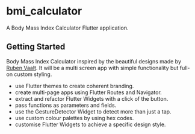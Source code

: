 # bmi_calculator

A Body Mass Index Calculator Flutter application.

## Getting Started

Body Mass Index Calculator inspired by the beautiful designs made by [Ruben Vaalt](https://dribbble.com/shots/4585382-Simple-BMI-Calculator). It will be a multi screen app with simple functionality but full-on custom styling.


- use Flutter themes to create coherent branding.
- create multi-page apps using Flutter Routes and Navigator.
- extract and refactor Flutter Widgets with a click of the button.
- pass functions as parameters and fields.
- use the GestureDetector Widget to detect more than just a tap.
- use custom colour palettes by using hex codes.
- customise Flutter Widgets to achieve a specific design style.
